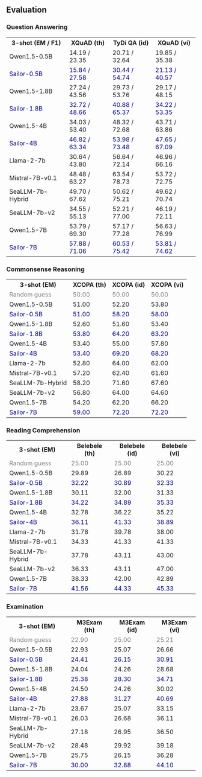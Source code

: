 
## Evaluation

### Question Answering

<table>
<tr>
    <th>3-shot (EM / F1)</th>
    <th>XQuAD (th)</th>
    <th>TyDi QA (id)</th>
    <th>XQuAD (vi)</th>
</tr>
<tr>
  <td>Qwen1.5-0.5B</td>
  <td>14.19 / 23.35</td>
  <td>20.71 / 32.64</td>
  <td>19.85 / 35.38</td>
</tr>
<tr style="color: #000084;">
  <td>Sailor-0.5B</td>
  <td>15.84 / 27.58</td>
  <td>30.44 / 54.74</td>
  <td>21.13 / 40.57</td>
</tr>
<tr>
  <td>Qwen1.5-1.8B</td>
  <td>27.24 / 43.56</td>
  <td>29.73 / 53.76</td>
  <td>29.17 / 48.15</td>
</tr>
<tr style="color: #000084;">
  <td>Sailor-1.8B</td>
  <td>32.72 / 48.66</td>
  <td>40.88 / 65.37</td>
  <td>34.22 / 53.35</td>
</tr>
<tr>
  <td>Qwen1.5-4B</td>
  <td>34.03 / 53.40</td>
  <td>48.32 / 72.68</td>
  <td>43.71 / 63.86</td>
</tr>
<tr style="color: #000084;">
  <td>Sailor-4B</td>
  <td>46.82 / 63.34</td>
  <td>53.98 / 73.48</td>
  <td>47.65 / 67.09</td>
</tr>
<tr>
  <td>Llama-2-7b</td>
  <td>30.64 / 43.80</td>
  <td>56.64 / 72.14</td>
  <td>46.96 / 66.16</td>
</tr>
<tr>
  <td>Mistral-7B-v0.1</td>
  <td>48.48 / 63.27</td>
  <td>63.54 / 78.73</td>
  <td>53.72 / 72.75</td>
</tr>
<tr>
  <td>SeaLLM-7b-Hybrid</td>
  <td>49.70 / 67.62</td>
  <td>50.62 / 75.21</td>
  <td>49.62 / 70.74</td>
</tr>
<tr>
  <td>SeaLLM-7b-v2</td>
  <td>34.55 / 55.13</td>
  <td>52.21 / 77.00</td>
  <td>46.19 / 72.11</td>
</tr>
<tr>
  <td>Qwen1.5-7B</td>
  <td>53.79 / 69.30</td>
  <td>57.17 / 77.28</td>
  <td>56.63 / 76.99</td>
</tr>
<tr style="color: #000084;">
  <td>Sailor-7B</td>
  <td>57.88 / 71.06</td>
  <td>60.53 / 75.42</td>
  <td>53.81 / 74.62</td>
</tr>
</table>

### Commonsense Reasoning

<table>
  <tr>
    <th>3-shot (EM)</th>
    <th>XCOPA (th)</th>
    <th>XCOPA (id)</th>
    <th>XCOPA (vi)</th>
  </tr>
  <tr style="color: grey">
    <td>Random guess</td>
    <td><span style="color: grey">50.00</span></td>
    <td><span style="color: grey">50.00</span></td>
    <td><span style="color: grey">50.00</span></td>
  </tr>
  <tr>
    <td>Qwen1.5-0.5B</td>
    <td>51.00</td>
    <td>52.20</td>
    <td>53.80</td>
  </tr>
  <tr style="color: #000084;">
    <td>Sailor-0.5B</td>
    <td>51.00</td>
    <td>58.20</td>
    <td>58.00</td>
  </tr>
  <tr>
    <td>Qwen1.5-1.8B</td>
    <td>52.60</td>
    <td>51.60</td>
    <td>53.40</td>
  </tr>
  <tr style="color: #000084;">
    <td>Sailor-1.8B</td>
    <td>53.80</td>
    <td>64.20</td>
    <td>63.20</td>
  </tr>
  <tr>
    <td>Qwen1.5-4B</td>
    <td>53.40</td>
    <td>55.00</td>
    <td>57.80</td>
  </tr>
  <tr style="color: #000084;">
    <td>Sailor-4B</td>
    <td>53.40</td>
    <td>69.20</td>
    <td>68.20</td>
  </tr>
  <tr>
    <td>Llama-2-7b</td>
    <td>52.80</td>
    <td>64.00</td>
    <td>62.00</td>
  </tr>
  <tr>
    <td>Mistral-7B-v0.1</td>
    <td>57.20</td>
    <td>62.40</td>
    <td>61.60</td>
  </tr>
  <tr>
    <td>SeaLLM-7b-Hybrid</td>
    <td>58.20</td>
    <td>71.60</td>
    <td>67.60</td>
  </tr>
  <tr>
    <td>SeaLLM-7b-v2</td>
    <td>56.80</td>
    <td>64.00</td>
    <td>64.60</td>
  </tr>
  <tr>
    <td>Qwen1.5-7B</td>
    <td>54.20</td>
    <td>62.20</td>
    <td>66.20</td>
  </tr>
  <tr style="color: #000084;">
    <td>Sailor-7B</td>
    <td>59.00</td>
    <td>72.20</td>
    <td>72.20</td>
  </tr>
</table>


### Reading Comprehension

<table>
  <tr>
    <th>3-shot (EM)</th>
    <th>Belebele (th)</th>
    <th>Belebele (id)</th>
    <th>Belebele (vi)</th>
  </tr>
  <tr style="color: grey">
    <td>Random guess</td>
    <td><span style="color: grey">25.00</span></td>
    <td><span style="color: grey">25.00</span></td>
    <td><span style="color: grey">25.00</span></td>
  </tr>
  <tr>
    <td>Qwen1.5-0.5B</td>
    <td>29.89</td>
    <td>26.89</td>
    <td>30.22</td>
  </tr>
  <tr style="color: #000084;">
    <td>Sailor-0.5B</td>
    <td>32.22</td>
    <td>30.89</td>
    <td>32.33</td>
  </tr>
  <tr>
    <td>Qwen1.5-1.8B</td>
    <td>30.11</td>
    <td>32.00</td>
    <td>31.33</td>
  </tr>
  <tr style="color: #000084;">
    <td>Sailor-1.8B</td>
    <td>34.22</td>
    <td>34.89</td>
    <td>35.33</td>
  </tr>
  <tr>
    <td>Qwen1.5-4B</td>
    <td>32.78</td>
    <td>36.22</td>
    <td>35.22</td>
  </tr>
  <tr style="color: #000084;">
    <td>Sailor-4B</td>
    <td>36.11</td>
    <td>41.33</td>
    <td>38.89</td>
  </tr>
  <tr>
    <td>Llama-2-7b</td>
    <td>31.78</td>
    <td>39.78</td>
    <td>38.00</td>
  </tr>
  <tr>
    <td>Mistral-7B-v0.1</td>
    <td>34.33</td>
    <td>41.33</td>
    <td>41.33</td>
  </tr>
  <tr>
    <td>SeaLLM-7b-Hybrid</td>
    <td>37.78</td>
    <td>43.11</td>
    <td>43.00</td>
  </tr>
  <tr>
    <td>SeaLLM-7b-v2</td>
    <td>36.33</td>
    <td>43.11</td>
    <td>47.00</td>
  </tr>
  <tr>
    <td>Qwen1.5-7B</td>
    <td>38.33</td>
    <td>42.00</td>
    <td>42.89</td>
  </tr>
  <tr style="color: #000084;">
    <td>Sailor-7B</td>
    <td>41.56</td>
    <td>44.33</td>
    <td>45.33</td>
  </tr>
</table>

### Examination

<table>
  <tr>
    <th>3-shot (EM)</th>
    <th>M3Exam (th)</th>
    <th>M3Exam (id)</th>
    <th>M3Exam (vi)</th>
  </tr>
  <tr style="color: grey">
    <td>Random guess</td>
    <td><span style="color: grey">22.90</span></td>
    <td><span style="color: grey">25.00</span></td>
    <td><span style="color: grey">25.21</span></td>
  </tr>
  <tr>
    <td>Qwen1.5-0.5B</td>
    <td>22.93</td>
    <td>25.07</td>
    <td>26.66</td>
  </tr>
  <tr style="color: #000084;">
    <td>Sailor-0.5B</td>
    <td>24.41</td>
    <td>26.15</td>
    <td>30.91</td>
  </tr>
  <tr>
    <td>Qwen1.5-1.8B</td>
    <td>24.04</td>
    <td>24.26</td>
    <td>28.68</td>
  </tr>
  <tr style="color: #000084;">
    <td>Sailor-1.8B</td>
    <td>25.38</td>
    <td>28.30</td>
    <td>34.71</td>
  </tr>
  <tr>
    <td>Qwen1.5-4B</td>
    <td>24.50</td>
    <td>24.26</td>
    <td>30.02</td>
  </tr>
  <tr style="color: #000084;">
    <td>Sailor-4B</td>
    <td>27.88</td>
    <td>31.27</td>
    <td>40.69</td>
  </tr>
  <tr>
    <td>Llama-2-7b</td>
    <td>23.67</td>
    <td>25.07</td>
    <td>33.15</td>
  </tr>
  <tr>
    <td>Mistral-7B-v0.1</td>
    <td>26.03</td>
    <td>26.68</td>
    <td>36.11</td>
  </tr>
  <tr>
    <td>SeaLLM-7b-Hybrid</td>
    <td>27.18</td>
    <td>26.95</td>
    <td>36.50</td>
  </tr>
  <tr>
    <td>SeaLLM-7b-v2</td>
    <td>28.48</td>
    <td>29.92</td>
    <td>39.18</td>
  </tr>
  <tr>
    <td>Qwen1.5-7B</td>
    <td>25.75</td>
    <td>26.15</td>
    <td>36.28</td>
  </tr>
  <tr style="color: #000084;">
    <td>Sailor-7B</td>
    <td>30.00</td>
    <td>32.88</td>
    <td>44.10</td>
  </tr>
</table>
